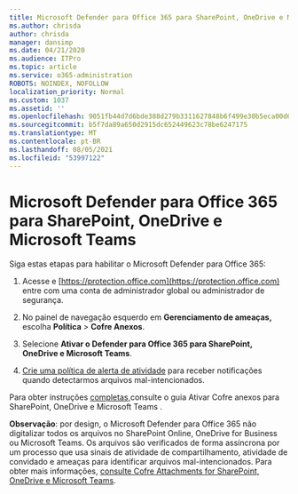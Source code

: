 ```yaml
---
title: Microsoft Defender para Office 365 para SharePoint, OneDrive e Microsoft Teams
ms.author: chrisda
author: chrisda
manager: dansimp
ms.date: 04/21/2020
ms.audience: ITPro
ms.topic: article
ms.service: o365-administration
ROBOTS: NOINDEX, NOFOLLOW
localization_priority: Normal
ms.custom: 1037
ms.assetid: ''
ms.openlocfilehash: 9051fb44d7d6bde388d279b3311627848b6f499e30b5eca00d6a47cef105fb77
ms.sourcegitcommit: b5f7da89a650d2915dc652449623c78be6247175
ms.translationtype: MT
ms.contentlocale: pt-BR
ms.lasthandoff: 08/05/2021
ms.locfileid: "53997122"
---
```

# <a name="microsoft-defender-for-office-365-for-sharepoint-onedrive-and-microsoft-teams"></a>Microsoft Defender para Office 365 para SharePoint, OneDrive e Microsoft Teams

Siga estas etapas para habilitar o Microsoft Defender para Office 365:

1. Acesse e [https://protection.office.com](https://protection.office.com) entre com uma conta de administrador global ou administrador de segurança.

2. No painel de navegação esquerdo em **Gerenciamento de ameaças,** escolha **Política** \> **Cofre Anexos**.

3. Selecione **Ativar o Defender para Office 365 para SharePoint, OneDrive e Microsoft Teams**.

4. [Crie uma política de alerta de atividade](/microsoft-365/compliance/create-activity-alerts) para receber notificações quando detectarmos arquivos mal-intencionados.

Para obter instruções [completas,](/microsoft-365/security/office-365-security/turn-on-atp-for-spo-odb-and-teams)consulte o guia Ativar Cofre anexos para SharePoint, OneDrive e Microsoft Teams .

**Observação**: por design, o Microsoft Defender para Office 365 não digitalizar todos os arquivos no SharePoint Online, OneDrive for Business ou Microsoft Teams. Os arquivos são verificados de forma assíncrona por um processo que usa sinais de atividade de compartilhamento, atividade de convidado e ameaças para identificar arquivos mal-intencionados. Para obter mais informações, [consulte Cofre Attachments for SharePoint, OneDrive e Microsoft Teams](/microsoft-365/security/office-365-security/atp-for-spo-odb-and-teams).
